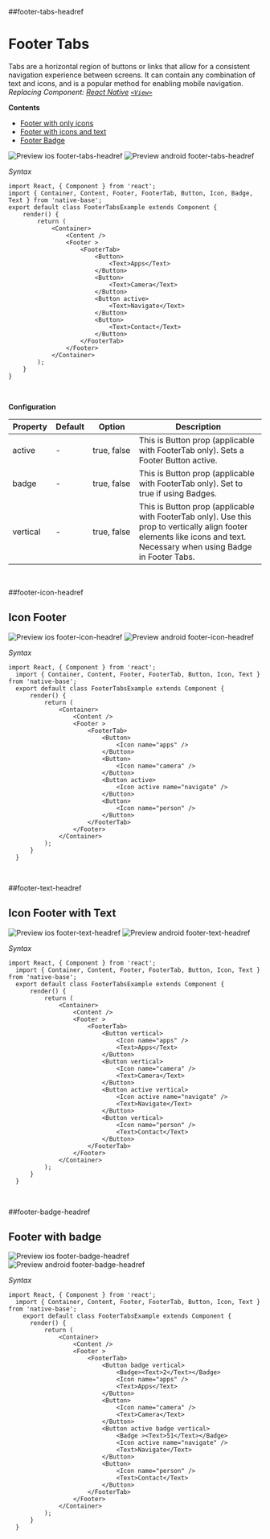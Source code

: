 ##footer-tabs-headref
# Footer Tabs

Tabs are a horizontal region of buttons or links that allow for a consistent navigation experience between screens. It can contain any combination of text and icons, and is a popular method for enabling mobile navigation.<br />
*Replacing Component: [React Native](https://facebook.github.io/react-native/) [<code>&lt;View></code>](https://facebook.github.io/react-native/docs/view.html)*

**Contents**
* [Footer with only icons](Components.md#footer-icon-headref)
* [Footer with icons and text](Components.md#footer-text-headref)
* [Footer Badge](Components.md#footer-badge-headref)

![Preview ios footer-tabs-headref](https://github.com/GeekyAnts/NativeBase-KitchenSink/raw/master/screenshots/ios/textBtnFooter.png)
![Preview android footer-tabs-headref](https://github.com/GeekyAnts/NativeBase-KitchenSink/raw/master/screenshots/android/textFooter.png)

*Syntax*

<pre class="line-numbers"><code class="language-jsx">import React, { Component } from 'react';
import { Container, Content, Footer, FooterTab, Button, Icon, Badge, Text } from 'native-base';
export default class FooterTabsExample extends Component {
    render() {
        return (
            &lt;Container>
                &lt;Content />
                &lt;Footer >
                    &lt;FooterTab>
                        &lt;Button>
                            &lt;Text>Apps&lt;/Text>
                        &lt;/Button>
                        &lt;Button>
                            &lt;Text>Camera&lt;/Text>
                        &lt;/Button>
                        &lt;Button active>
                            &lt;Text>Navigate&lt;/Text>
                        &lt;/Button>
                        &lt;Button>
                            &lt;Text>Contact&lt;/Text>
                        &lt;/Button>
                    &lt;/FooterTab>
                &lt;/Footer>
            &lt;/Container>
        );
    }
}</code></pre><br />


**Configuration**

<table class = "table table-bordered">
        <thead>
            <tr>
                <th>Property</th>
                <th>Default</th>
                <th>Option</th>
                <th width="50%">Description</th>
            </tr>
        </thead>
        <tbody>
            <tr>
                <td>active</td>
                <td>-</td>
                <td>true, false</td>
                <td>
                This is Button prop (applicable with FooterTab only). Sets a Footer Button active.
                </td>
            </tr>
            <tr>
                <td>badge</td>
                <td> - </td>
                <td>true, false</td>
                <td>
                This is Button prop (applicable with FooterTab only). Set to true if using Badges.
                </td>
            </tr>
            <tr>
                <td>vertical</td>
                <td> - </td>
                <td>true, false</td>
                <td>
                This is Button prop (applicable with FooterTab only). Use this prop to vertically align footer elements like icons and text. Necessary when using Badge in Footer Tabs.
                </td>
            </tr>
        </tbody>
    </table><br />

##footer-icon-headref
## Icon Footer
![Preview ios footer-icon-headref](https://github.com/GeekyAnts/NativeBase-KitchenSink/raw/master/screenshots/ios/iconBtnFooter.png)
![Preview android footer-icon-headref](https://github.com/GeekyAnts/NativeBase-KitchenSink/raw/master/screenshots/android/iconFooter.png)

*Syntax*

<pre class="line-numbers"><code class="language-jsx">import React, { Component } from 'react';
  import { Container, Content, Footer, FooterTab, Button, Icon, Text } from 'native-base';
  ​export default class FooterTabsExample extends Component {
      render() {
          return (
              &lt;Container>
                  &lt;Content />
                  &lt;Footer >
                      &lt;FooterTab>
                          &lt;Button>
                              &lt;Icon name="apps" />
                          &lt;/Button>
                          &lt;Button>
                              &lt;Icon name="camera" />
                          &lt;/Button>
                          &lt;Button active>
                              &lt;Icon active name="navigate" />
                          &lt;/Button>
                          &lt;Button>
                              &lt;Icon name="person" />
                          &lt;/Button>
                      &lt;/FooterTab>
                  &lt;/Footer>
              &lt;/Container>
          );
      }
  }</code></pre><br />

##footer-text-headref
## Icon Footer with Text
![Preview ios footer-text-headref](https://github.com/GeekyAnts/NativeBase-KitchenSink/raw/master/screenshots/ios/iconTextBtnsFooter.png)
![Preview android footer-text-headref](https://github.com/GeekyAnts/NativeBase-KitchenSink/raw/master/screenshots/android/iconTextFooter.png)

*Syntax*

<pre class="line-numbers"><code class="language-jsx">import React, { Component } from 'react';
  import { Container, Content, Footer, FooterTab, Button, Icon, Text } from 'native-base';
  ​export default class FooterTabsExample extends Component {
      render() {
          return (
              &lt;Container>
                  &lt;Content />
                  &lt;Footer >
                      &lt;FooterTab>
                          &lt;Button vertical>
                              &lt;Icon name="apps" />
                              &lt;Text>Apps&lt;/Text>
                          &lt;/Button>
                          &lt;Button vertical>
                              &lt;Icon name="camera" />
                              &lt;Text>Camera&lt;/Text>
                          &lt;/Button>
                          &lt;Button active vertical>
                              &lt;Icon active name="navigate" />
                              &lt;Text>Navigate&lt;/Text>
                          &lt;/Button>
                          &lt;Button vertical>
                              &lt;Icon name="person" />
                              &lt;Text>Contact&lt;/Text>
                          &lt;/Button>
                      &lt;/FooterTab>
                  &lt;/Footer>
              &lt;/Container>
          );
      }
  }</code></pre><br />

##footer-badge-headref
## Footer with badge
![Preview ios footer-badge-headref](https://github.com/GeekyAnts/NativeBase-KitchenSink/raw/master/screenshots/ios/badgeFooter.png)
![Preview android footer-badge-headref](https://github.com/GeekyAnts/NativeBase-KitchenSink/raw/master/screenshots/android/badgeFooter.png)

*Syntax*

<pre class="line-numbers"><code class="language-jsx">import React, { Component } from 'react';
  import { Container, Content, Footer, FooterTab, Button, Icon, Text } from 'native-base';
  ​  export default class FooterTabsExample extends Component {
      render() {
          return (
              &lt;Container>
                  &lt;Content />
                  &lt;Footer >
                      &lt;FooterTab>
                          &lt;Button badge vertical>
                              &lt;Badge>&lt;Text>2&lt;/Text>&lt;/Badge>
                              &lt;Icon name="apps" />
                              &lt;Text>Apps&lt;/Text>
                          &lt;/Button>
                          &lt;Button>
                              &lt;Icon name="camera" />
                              &lt;Text>Camera&lt;/Text>
                          &lt;/Button>
                          &lt;Button active badge vertical>
                              &lt;Badge >&lt;Text>51&lt;/Text>&lt;/Badge>
                              &lt;Icon active name="navigate" />
                              &lt;Text>Navigate&lt;/Text>
                          &lt;/Button>
                          &lt;Button>
                              &lt;Icon name="person" />
                              &lt;Text>Contact&lt;/Text>
                          &lt;/Button>
                      &lt;/FooterTab>
                  &lt;/Footer>
              &lt;/Container>
          );
      }
  }</code></pre><br />
